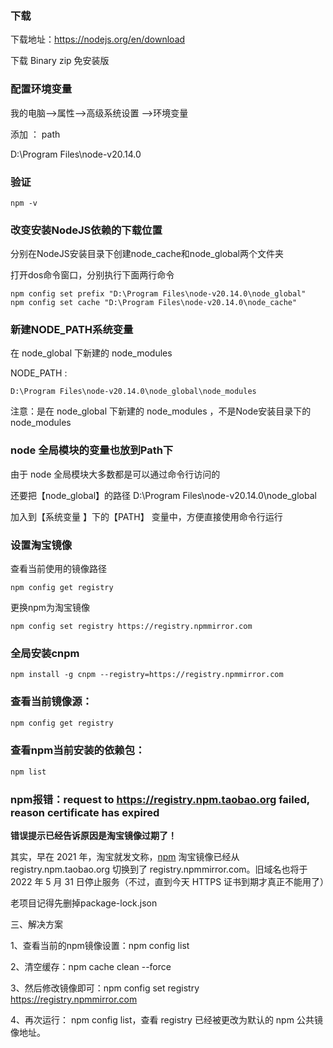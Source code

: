 ### 下载



下载地址：https://nodejs.org/en/download



下载 Binary zip 免安装版



### 配置环境变量

我的电脑-->属性-->高级系统设置 -->环境变量

添加 ： path 

D:\Program Files\node-v20.14.0



### 验证

```shell
npm -v
```



### 改变安装NodeJS依赖的下载位置

分别在NodeJS安装目录下创建node_cache和node_global两个文件夹

打开dos命令窗口，分别执行下面两行命令

```shell
npm config set prefix "D:\Program Files\node-v20.14.0\node_global"
npm config set cache "D:\Program Files\node-v20.14.0\node_cache"
```



### 新建NODE_PATH系统变量

在 node_global 下新建的 node_modules

NODE_PATH : 

```shell
D:\Program Files\node-v20.14.0\node_global\node_modules
```

注意：是在 node_global 下新建的 node_modules ，不是Node安装目录下的 node_modules



###  node 全局模块的变量也放到Path下

由于 node 全局模块大多数都是可以通过命令行访问的

还要把【node_global】的路径  D:\Program Files\node-v20.14.0\node_global  

加入到【系统变量 】下的【PATH】 变量中，方便直接使用命令行运行



### 设置淘宝镜像

查看当前使用的镜像路径

```shell
npm config get registry
```

更换npm为淘宝镜像

```shell
npm config set registry https://registry.npmmirror.com
```





### 全局安装cnpm

```
npm install -g cnpm --registry=https://registry.npmmirror.com
```





### 查看当前镜像源： 

```bash
npm config get registry
```

### 查看npm当前安装的依赖包：

```bash
npm list
```





### npm报错：request to https://registry.npm.taobao.org failed, reason certificate has expired



**错误提示已经告诉原因是淘宝镜像过期了！**

其实，早在 2021 年，淘宝就发文称，[npm](https://so.csdn.net/so/search?q=npm&spm=1001.2101.3001.7020) 淘宝镜像已经从 registry.npm.taobao.org 切换到了 registry.npmmirror.com。旧域名也将于 2022 年 5 月 31 日停止服务（不过，直到今天 HTTPS 证书到期才真正不能用了）



老项目记得先删掉package-lock.json



三、解决方案

1、查看当前的npm镜像设置：npm config list

2、清空缓存：npm cache clean --force

3、然后修改镜像即可：npm config set registry https://registry.npmmirror.com

4、再次运行： npm config list，查看 registry 已经被更改为默认的 npm 公共镜像地址。



